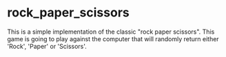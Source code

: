 # rock_paper_scissors

This is a simple implementation of the classic "rock paper scissors". This game is going to play against the computer that will randomly return either 'Rock', 'Paper' or 'Scissors'.

